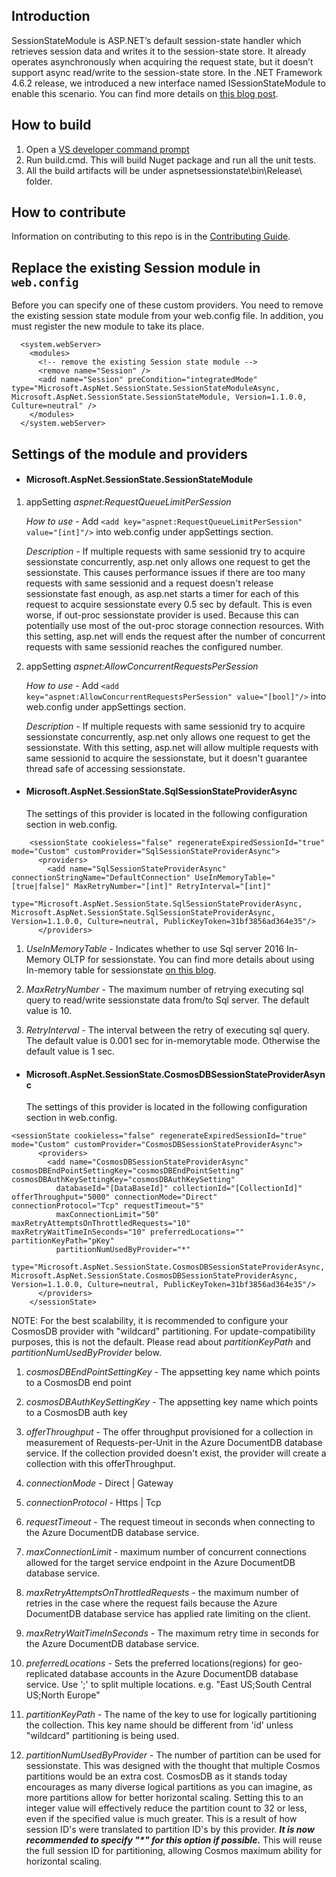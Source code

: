 ## Introduction

SessionStateModule is ASP.NET’s default session-state handler which retrieves session data and writes it to the session-state store. It already operates asynchronously when acquiring the request state, but it doesn’t support async read/write to the session-state store. In the .NET Framework 4.6.2 release, we introduced a new interface named ISessionStateModule to enable this scenario. You can find more details on [this blog post](https://blogs.msdn.microsoft.com/webdev/2016/09/29/introducing-the-asp-net-async-sessionstate-module/).

## How to build
1. Open a [VS developer command prompt](https://docs.microsoft.com/en-us/dotnet/framework/tools/developer-command-prompt-for-vs)
2. Run build.cmd. This will build Nuget package and run all the unit tests.
3. All the build artifacts will be under aspnetsessionstate\bin\Release\ folder.

## How to contribute
Information on contributing to this repo is in the [Contributing Guide](CONTRIBUTING.md).

## Replace the existing Session module in `web.config`

Before you can specify one of these custom providers. You need to remove the existing session state module from your web.config file. In addition, you must register the new module to take its place.

```
  <system.webServer>
    <modules>
      <!-- remove the existing Session state module -->
      <remove name="Session" />
      <add name="Session" preCondition="integratedMode" type="Microsoft.AspNet.SessionState.SessionStateModuleAsync, Microsoft.AspNet.SessionState.SessionStateModule, Version=1.1.0.0, Culture=neutral" />
    </modules>
  </system.webServer>
```

## Settings of the module and providers

+ #### Microsoft.AspNet.SessionState.SessionStateModule

1. appSetting *aspnet:RequestQueueLimitPerSession*

    *How to use* - Add ```<add key="aspnet:RequestQueueLimitPerSession" value="[int]"/>``` into web.config under appSettings section.
    
    *Description* - If multiple requests with same sessionid try to acquire sessionstate concurrently, asp.net only allows one request to get the sessionstate. This causes performance issues if there are too many requests with same sessionid and a request doesn't release sessionstate fast enough, as asp.net starts a timer for each of this request to acquire sessionstate every 0.5 sec by default. This is even worse, if out-proc sessionstate provider is used. Because this can potentially use most of the out-proc storage connection resources. With this setting, asp.net will ends the request after the number of concurrent requests with same sessionid reaches the configured number.

2. appSetting *aspnet:AllowConcurrentRequestsPerSession*
    
    *How to use* - Add ```<add key="aspnet:AllowConcurrentRequestsPerSession" value="[bool]"/>``` into web.config under appSettings section.
    
    *Description* - If multiple requests with same sessionid try to acquire sessionstate concurrently, asp.net only allows one request to get the sessionstate. With this setting, asp.net will allow multiple requests with same sessionid to acquire the sessionstate, but it doesn't guarantee thread safe of accessing sessionstate.

+ #### Microsoft.AspNet.SessionState.SqlSessionStateProviderAsync
    
    The settings of this provider is located in the following configuration section in web.config.
```
    <sessionState cookieless="false" regenerateExpiredSessionId="true" mode="Custom" customProvider="SqlSessionStateProviderAsync">
      <providers>
        <add name="SqlSessionStateProviderAsync" connectionStringName="DefaultConnection" UseInMemoryTable="[true|false]" MaxRetryNumber="[int]" RetryInterval="[int]"
          type="Microsoft.AspNet.SessionState.SqlSessionStateProviderAsync, Microsoft.AspNet.SessionState.SqlSessionStateProviderAsync, Version=1.1.0.0, Culture=neutral, PublicKeyToken=31bf3856ad364e35"/>
      </providers>
```

1. *UseInMemoryTable* - Indicates whether to use Sql server 2016 In-Memory OLTP for sessionstate. You can find more details about using In-memory table for sessionstate [on this blog](https://blogs.msdn.microsoft.com/sqlcat/2016/10/26/how-bwin-is-using-sql-server-2016-in-memory-oltp-to-achieve-unprecedented-performance-and-scale/).

2. *MaxRetryNumber* - The maximum number of retrying executing sql query to read/write sessionstate data from/to Sql server. The default value is 10.

3. *RetryInterval* - The interval between the retry of executing sql query. The default value is 0.001 sec for in-memorytable mode. Otherwise the default value is 1 sec.

+ #### Microsoft.AspNet.SessionState.CosmosDBSessionStateProviderAsync

    The settings of this provider is located in the following configuration section in web.config.
```
<sessionState cookieless="false" regenerateExpiredSessionId="true" mode="Custom" customProvider="CosmosDBSessionStateProviderAsync">
      <providers>
        <add name="CosmosDBSessionStateProviderAsync" cosmosDBEndPointSettingKey="cosmosDBEndPointSetting" cosmosDBAuthKeySettingKey="cosmosDBAuthKeySetting"
          databaseId="[DataBaseId]" collectionId="[CollectionId]" offerThroughput="5000" connectionMode="Direct" connectionProtocol="Tcp" requestTimeout="5"
          maxConnectionLimit="50" maxRetryAttemptsOnThrottledRequests="10" maxRetryWaitTimeInSeconds="10" preferredLocations="" partitionKeyPath="pKey"
          partitionNumUsedByProvider="*"
          type="Microsoft.AspNet.SessionState.CosmosDBSessionStateProviderAsync, Microsoft.AspNet.SessionState.CosmosDBSessionStateProviderAsync, Version=1.1.0.0, Culture=neutral, PublicKeyToken=31bf3856ad364e35"/>
      </providers>
    </sessionState>
```

NOTE: For the best scalability, it is recommended to configure your CosmosDB provider with "wildcard" partitioning. For update-compatibility purposes, this is not the default. Please read about
*partitionKeyPath* and *partitionNumUsedByProvider* below.

1. *cosmosDBEndPointSettingKey* - The appsetting key name which points to a CosmosDB end point

2. *cosmosDBAuthKeySettingKey* - The appsetting key name which points to a CosmosDB auth key

3. *offerThroughput* - The offer throughput provisioned for a collection in measurement of Requests-per-Unit in the Azure DocumentDB database service. If the collection provided doesn't exist, the provider will create a collection with this offerThroughput.

4. *connectionMode* - Direct | Gateway

5. *connectionProtocol* - Https | Tcp

6. *requestTimeout* - The request timeout in seconds when connecting to the Azure DocumentDB database service.

7. *maxConnectionLimit* - maximum number of concurrent connections allowed for the target service endpoint in the Azure DocumentDB database service.

8. *maxRetryAttemptsOnThrottledRequests* - the maximum number of retries in the case where the request fails because the Azure DocumentDB database service has applied rate limiting on the client.

9. *maxRetryWaitTimeInSeconds* - The maximum retry time in seconds for the Azure DocumentDB database service.

10. *preferredLocations* - Sets the preferred locations(regions) for geo-replicated database accounts in the Azure DocumentDB database service. Use ';' to split multiple locations. e.g. "East US;South Central US;North Europe"

11. *partitionKeyPath* - The name of the key to use for logically partitioning the collection. This key name should be different from 'id' unless "wildcard" partitioning is being used.

12. *partitionNumUsedByProvider* - The number of partition can be used for sessionstate. This was designed with the thought that multiple Cosmos partitions would be an extra cost. CosmosDB as it stands today encourages as many diverse logical partitions as you can imagine, as more partitions allow for better horizontal scaling. Setting this to an integer value will effectively reduce the partition count to 32 or less, even if the specified value is much greater. This is a result of how session ID's were translated to partition ID's by this provider. ***It is now recommended to specify "\*" for this option if possible.*** This will reuse the full session ID for partitioning, allowing Cosmos maximum ability for horizontal scaling.
